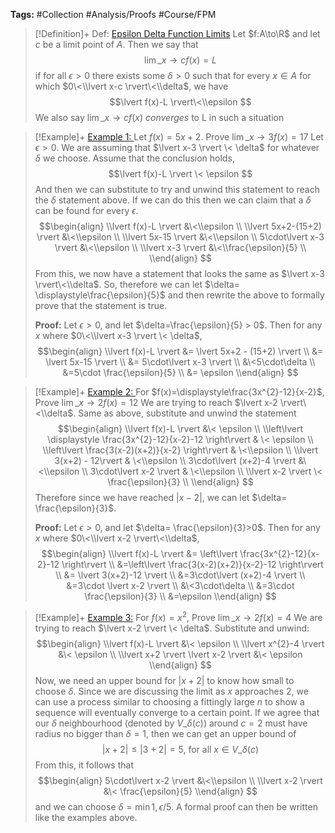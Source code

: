 ---
---

**Tags:** #Collection #Analysis/Proofs #Course/FPM 


 > 
 > \[!Definition\]+ Def: [Epsilon Delta Function Limits](Epsilon%20Delta%20Function%20Limits.md)
 > Let $f:A\to\R$ and let $c$ be a limit point of $A$. Then we say that
 > $$\displaystyle\lim\_{x \to c} f(x) = L$$
 > if for all $\epsilon>0$ there exists some $\delta>0$ such that for every $x\in A$ for which $0\<\\lvert x-c \rvert\<\\delta$, we have
 > $$\lvert f(x)-L \rvert\<\\epsilon $$
 > We also say $\displaystyle\lim\_{x \to c}f(x)$ *converges* to L in such a situation


 > 
 > \[!Example\]+ [Example 1: ](Examples%20of%20an%20Epsilon%20Delta%20Proof.md) Let $f(x)=5x+2$. Prove $\displaystyle\lim\_{x \to 3}f(x)=17$
 > Let $\epsilon>0$. We are assuming that $\lvert x-3 \rvert \< \delta$ for whatever $\delta$ we choose. Assume that the conclusion holds,
 > $$\lvert f(x)-L \rvert \< \epsilon $$
 > And then we can substitute to try and unwind this statement to reach the $\delta$ statement above. If we can do this then we can claim that a $\delta$ can be found for every $\epsilon$.
 > $$\begin{align}
 > \\lvert f(x)-L \rvert &\<\\epsilon \\
 > \\lvert 5x+2-(15+2) \rvert &\<\\epsilon \\
 > \\lvert 5x-15 \rvert &\<\\epsilon \\
 > 5\cdot\lvert x-3 \rvert &\<\\epsilon \\
 > \\lvert x-3 \rvert &\<\\frac{\epsilon}{5} \\
 > \\end{align}
 > $$
 > From this, we now have a statement that looks the same as $\lvert x-3 \rvert\<\\delta$. So, therefore we can let $\delta= \displaystyle\frac{\epsilon}{5}$ and then rewrite the above to formally prove that the statement is true.
 > 
 > **Proof:** Let $\epsilon>0$, and let $\delta=\frac{\epsilon}{5} > 0$. Then for any $x$ where $0\<\\lvert x-3 \rvert \< \delta$,
 > $$\begin{align}
 > \\lvert f(x)-L \rvert &= \lvert 5x+2 - (15+2) \rvert \\
 > &= \lvert 5x-15 \rvert  \\
 > &= 5\cdot\lvert x-3 \rvert  \\
 > &\<5\cdot\delta \\
 > &=5\cdot \frac{\epsilon}{5} \\
 > &= \epsilon
 > \\end{align}
 > $$

 > 
 > \[!Example\]+ [Example 2: ](Examples%20of%20an%20Epsilon%20Delta%20Proof.md) For $f(x)=\displaystyle\frac{3x^{2}-12}{x-2}$, Prove $\displaystyle\lim\_{x \to 2}f(x)=12$
 > We are trying to reach $\lvert x-2 \rvert\<\\delta$. Same as above, substitute and unwind the statement
 > $$\begin{align}
 > \\lvert f(x)-L \rvert &\< \epsilon \\
 > \\left\lvert  \displaystyle \frac{3x^{2}-12}{x-2}-12 \right\rvert  & \< \epsilon \\
 > \\left\lvert  \frac{3(x-2)(x+2)}{x-2} \right\rvert  & \<\\epsilon \\
 > \\lvert 3(x+2) - 12\rvert  & \<\\epsilon \\
 > 3\cdot\lvert (x+2)-4 \rvert &\<\\epsilon \\
 > 3\cdot\lvert x-2 \rvert & \<\\epsilon \\
 > \\lvert x-2 \rvert \< \frac{\epsilon}{3} \\
 > \\end{align}
 > $$
 > Therefore since we have reached $\lvert x-2 \rvert$, we can let $\delta= \frac{\epsilon}{3}$.
 > 
 > **Proof:** Let $\epsilon>0$, and let $\delta= \frac{\epsilon}{3}>0$. Then for any $x$ where $0\<\\lvert x-2 \rvert\<\\delta$,
 > $$\begin{align}
 > \\lvert f(x)-L \rvert &= \left\lvert  \frac{3x^{2}-12}{x-2}-12  \right\rvert  \\
 > &=\left\lvert  \frac{3(x-2)(x+2)}{x-2}-12 \right\rvert  \\
 > &= \lvert 3(x+2)-12 \rvert \\
 > &=3\cdot\lvert (x+2)-4 \rvert \\
 > &=3\cdot \lvert x-2 \rvert \\
 > &\<3\cdot\delta \\
 > &=3\cdot \frac{\epsilon}{3} \\
 > &=\epsilon
 > \\end{align}
 > $$

 > 
 > \[!Example\]+ [Example 3:](Examples%20of%20an%20Epsilon%20Delta%20Proof.md) For $f(x)=x^{2}$, Prove $\displaystyle\lim\_{x \to 2}f(x)=4$
 > We are trying to reach $\lvert x-2 \rvert \< \delta$. Substitute and unwind:
 > $$\begin{align}
 > \\lvert f(x)-L \rvert &\< \epsilon \\
 > \\lvert x^{2}-4 \rvert &\< \epsilon \\
 > \\lvert x+2 \rvert \lvert x-2 \rvert &\< \epsilon
 > \\end{align}
 > $$
 > Now, we need an upper bound for $\lvert x+2 \rvert$ to know how small to choose $\delta$. Since we are discussing the limit as $x$ approaches $2$, we can use a process similar to choosing a fittingly large $n$ to show a sequence will eventually converge to a certain point. If we agree that our $\delta$ neighbourhood (denoted by $V\_{\delta}(c)$) around $c=2$ must have radius no bigger than $\delta=1$, then we can get an upper bound of
 > $$\lvert x+2 \rvert \le \lvert 3+2 \rvert =5\text{, for all } x \in V\_{\delta}(c)$$
 > From this, it follows that
 > $$\begin{align}
 > 5\cdot\lvert x-2 \rvert &\<\\epsilon \\
 > \\lvert x-2 \rvert &\< \frac{\epsilon}{5}
 > \\end{align}
 > $$
 > and we can choose $\delta=\min{{1, \epsilon/5}}$. A formal proof can then be written like the examples above.

